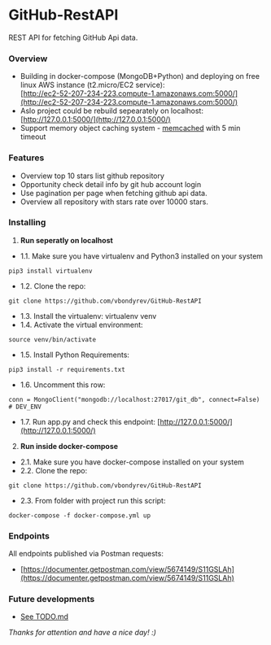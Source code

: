 # GitHub-RestAPI

REST API for fetching GitHub Api data.
### Overview
  * Building in docker-compose (MongoDB+Python) and deploying on free linux AWS instance (t2.micro/EC2 service):  
[http://ec2-52-207-234-223.compute-1.amazonaws.com:5000/](http://ec2-52-207-234-223.compute-1.amazonaws.com:5000/)
  * Aslo project could be rebuild sepearately on localhost:
		[http://127.0.0.1:5000/](http://127.0.0.1:5000/)
  * Support memory object caching system - [memcached](https://hub.docker.com/_/memcached) with 5 min timeout
  
### Features
* Overview top 10 stars list github repository
* Opportunity check detail info by git hub account login
* Use pagination per page when fetching github api data.
* Overview all repository with stars rate over 10000 stars.  

### Installing
1. __Run seperatly on localhost__
* 1.1. Make sure you have virtualenv and Python3 installed on your system 
```
pip3 install virtualenv
```
* 1.2. Clone the repo: 
```
git clone https://github.com/vbondyrev/GitHub-RestAPI
```
* 1.3. Install the virtualenv: virtualenv venv
* 1.4. Activate the virtual environment: 
```
source venv/bin/activate
```
* 1.5. Install Python Requirements: 
```
pip3 install -r requirements.txt 
```
* 1.6. Uncomment this row:
```
conn = MongoClient("mongodb://localhost:27017/git_db", connect=False)  # DEV_ENV
```
* 1.7. Run app.py and check this endpoint:
			[http://127.0.0.1:5000/](http://127.0.0.1:5000/) 

2. __Run inside docker-compose__
* 2.1. Make sure you have docker-compose installed on your system
* 2.2. Clone the repo:
```
git clone https://github.com/vbondyrev/GitHub-RestAPI
```
* 2.3. From folder with project run this script:
```
docker-compose -f docker-compose.yml up
```
### Endpoints
 All endpoints published via Postman requests:
 * [https://documenter.getpostman.com/view/5674149/S11GSLAh](https://documenter.getpostman.com/view/5674149/S11GSLAh)
### Future developments
 * [See TODO.md](https://github.com/vbondyrev/GitHub-RestAPI/blob/master/TODO.md)
 
 _Thanks for attention and have a nice day! :)_
